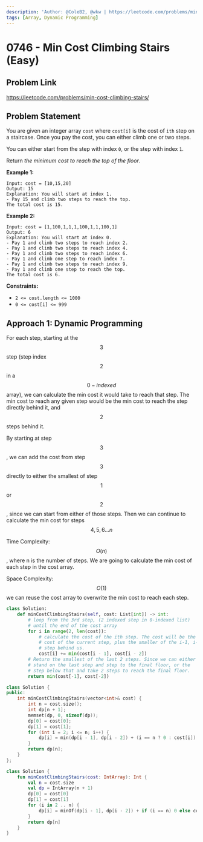 ```yaml
---
description: 'Author: @ColeB2, @wkw | https://leetcode.com/problems/min-cost-climbing-stairs/'
tags: [Array, Dynamic Programming]
---
```


# 0746 - Min Cost Climbing Stairs (Easy)

## Problem Link

https://leetcode.com/problems/min-cost-climbing-stairs/

## Problem Statement

You are given an integer array `cost` where `cost[i]` is the cost of `ith` step on a staircase. Once you pay the cost, you can either climb one or two steps.

You can either start from the step with index `0`, or the step with index `1`.

Return _the minimum cost to reach the top of the floor_.

**Example 1:**

```
Input: cost = [10,15,20]
Output: 15
Explanation: You will start at index 1.
- Pay 15 and climb two steps to reach the top.
The total cost is 15.
```

**Example 2:**

```
Input: cost = [1,100,1,1,1,100,1,1,100,1]
Output: 6
Explanation: You will start at index 0.
- Pay 1 and climb two steps to reach index 2.
- Pay 1 and climb two steps to reach index 4.
- Pay 1 and climb two steps to reach index 6.
- Pay 1 and climb one step to reach index 7.
- Pay 1 and climb two steps to reach index 9.
- Pay 1 and climb one step to reach the top.
The total cost is 6.
```

**Constraints:**

- `2 <= cost.length <= 1000`
- `0 <= cost[i] <= 999`

## Approach 1: Dynamic Programming

For each step, starting at the $$3$$ step (step index $$2$$ in a $$0-indexed$$ array), we can calculate the min cost it would take to reach that step. The min cost to reach any given step would be the min cost to reach the step directly behind it, and $$2$$ steps behind it.

By starting at step $$3$$, we can add the cost from step $$3$$ directly to either the smallest of step $$1$$ or $$2$$, since we can start from either of those steps. Then we can continue to calculate the min cost for steps $$4,5,6...n$$

Time Complexity: $$O(n)$$, where n is the number of steps. We are going to calculate the min cost of each step in the cost array.

Space Complexity: $$O(1)$$ we can reuse the cost array to overwrite the min cost to reach each step.

<Tabs>
<TabItem value="python" label="Python">
<SolutionAuthor name="@ColeB2"/>

```py
class Solution:
    def minCostClimbingStairs(self, cost: List[int]) -> int:
        # loop from the 3rd step, (2 indexed step in 0-indexed list)
        # until the end of the cost array
        for i in range(2, len(cost)):
            # calculate the cost of the ith step. The cost will be the
            # cost of the current step, plus the smaller of the i-1, i-2
            # step behind us.
            cost[i] += min(cost[i - 1], cost[i - 2])
        # Return the smallest of the last 2 steps. Since we can either
        # stand on the last step and step to the final floor, or the
        # step below that and take 2 steps to reach the final floor.
        return min(cost[-1], cost[-2])
```

</TabItem>

<TabItem value="cpp" label="C++">
<SolutionAuthor name="@wkw"/>

```cpp
class Solution {
public:
    int minCostClimbingStairs(vector<int>& cost) {
        int n = cost.size();
        int dp[n + 1];
        memset(dp, 0, sizeof(dp));
        dp[0] = cost[0];
        dp[1] = cost[1];
        for (int i = 2; i <= n; i++) {
            dp[i] = min(dp[i - 1], dp[i - 2]) + (i == n ? 0 : cost[i]);
        }
        return dp[n];
    }
};
```

</TabItem>

<TabItem value="kotlin" label="Kotlin">
<SolutionAuthor name="@wkw"/>

```kt
class Solution {
    fun minCostClimbingStairs(cost: IntArray): Int {
        val n = cost.size
        val dp = IntArray(n + 1)
        dp[0] = cost[0]
        dp[1] = cost[1]
        for (i in 2 .. n) {
            dp[i] = minOf(dp[i - 1], dp[i - 2]) + if (i == n) 0 else cost[i]
        }
        return dp[n]
    }
}
```

</TabItem>
</Tabs>
